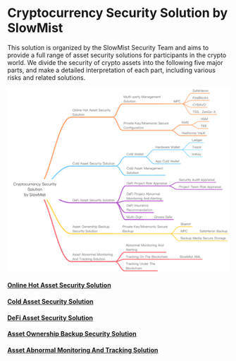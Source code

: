 # Cryptocurrency Security Solution by SlowMist

This solution is organized by the SlowMist Security Team and aims to provide a full range of asset security solutions for participants in the crypto world. We divide the security of crypto assets into the following five major parts, and make a detailed interpretation of each part, including various risks and related solutions.

![](images/Cryptocurrency-Security.png)

#### [Online Hot Asset Security Solution](Online-Hot-Asset-Security-Solution.md)

#### [Cold Asset Security Solution](Cold-Asset-Security-Solution.md)

#### [DeFi Asset Security Solution](DeFi-Asset-Security-Solution.md)

#### [Asset Ownership Backup Security Solution](Asset-Ownership-Backup-Security-Solution.md)

#### [Asset Abnormal Monitoring And Tracking Solution](Asset-Abnormal-Monitoring-And-Tracking-Solution.md)
